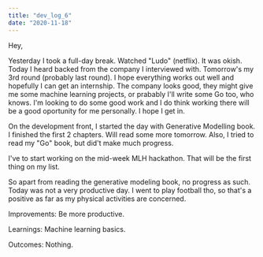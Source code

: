 ```yaml
---
title: "dev_log_6"
date: "2020-11-18"
---
```


Hey,

Yesterday I took a full-day break. Watched "Ludo" (netflix). It was okish. Today I heard backed from the company I interviewed with. Tomorrow's my 3rd round (probably last round). I hope everything works out well and hopefully I can get an internship. The company looks good, they might give me some machine learning projects, or prabably I'll write some Go too, who knows. I'm looking to do some good work and I do think working there will be a good oportunity for me personally. I hope I get in.

On the development front, I started the day with Generative Modelling book. I finished the first 2 chapters. Will read some more tomorrow. Also, I tried to read my "Go" book, but did't make much progress.

I've to start working on the mid-week MLH hackathon. That will be the first thing on my list.

So apart from reading the generative modeling book, no progress as such. Today was not a very productive day. I went to play football tho, so that's a positive as far as my physical activities are concerned.

Improvements: Be more productive.

Learnings: Machine learning basics.

Outcomes: Nothing.
